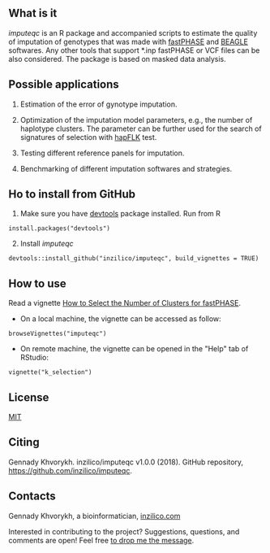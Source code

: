 What is it
----------

*imputeqc* is an R package and accompanied scripts to estimate the quality of imputation of genotypes that was made with [fastPHASE](http://scheet.org/software.html) and [BEAGLE](https://faculty.washington.edu/browning/beagle/beagle.html) softwares. Any other tools that support *.inp fastPHASE or VCF files can be also considered. The package is based on masked data analysis. 

Possible applications
---------------------

1. Estimation of the error of gynotype imputation.

2. Optimization of the imputation model parameters, e.g., the number of haplotype clusters. The parameter can be further used for the search of signatures of selection with [hapFLK](https://forge-dga.jouy.inra.fr/projects/hapflk) test.

3. Testing different reference panels for imputation.

4. Benchmarking of different imputation softwares and strategies.

Ho to install from GitHub
--------------------------

1. Make sure you have [devtools](https://github.com/r-lib/devtools) package installed. Run from R

```
install.packages("devtools")
```

2. Install *imputeqc*

```
devtools::install_github("inzilico/imputeqc", build_vignettes = TRUE)
```

How to use
----------

Read a vignette [How to Select the Number of Clusters for fastPHASE](https://htmlpreview.github.io/?https://github.com/inzilico/imputeqc/blob/master/inst/doc/k_selection.html). 

* On a local machine, the vignette can be accessed as follow: 
```
browseVignettes("imputeqc")
```    
* On remote machine, the vignette can be opened in the "Help" tab of RStudio:
```
vignette("k_selection")
```

License
-------
[MIT](https://en.wikipedia.org/wiki/MIT_License)

Citing
------
Gennady Khvorykh. inzilico/imputeqc v1.0.0 (2018). GitHub repository, https://github.com/inzilico/imputeqc.

Contacts
--------
Gennady Khvorykh, a bioinformatician, [inzilico.com](http://inzilico.com)

Interested in contributing to the project? Suggestions, questions, and comments are open! Feel free [to drop me the message](http://www.inzilico.com/contacts/).
